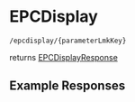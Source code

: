 # EPCDisplay

```
/epcdisplay/{parameterLmkKey}
```
returns [EPCDisplayResponse](EPCDisplayResponse.md)
## Example Responses
